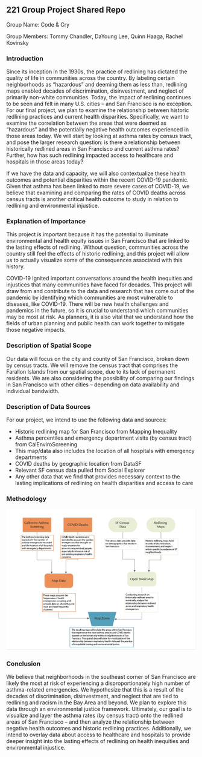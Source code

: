## 221 Group Project Shared Repo
Group Name: Code & Cry

Group Members: Tommy Chandler, DaYoung Lee, Quinn Haaga, Rachel Kovinsky

### Introduction
Since its inception in the 1930s, the practice of redlining has dictated the quality of life in communities across the country. By labeling certain neighborhoods as “hazardous” and deeming them as less than, redlining maps enabled decades of discrimination, disinvestment, and neglect of primarily non-white communities. Today, the impact of redlining continues to be seen and felt in many U.S. cities – and San Francisco is no exception. 
For our final project, we plan to examine the relationship between historic redlining practices and current health disparities. Specifically, we want to examine the correlation between the areas that were deemed as “hazardous” and the potentially negative health outcomes experienced in those areas today. We will start by looking at asthma rates by census tract, and pose the larger research question: is there a relationship between historically redlined areas in San Francisco and current asthma rates? Further, how has such redlining impacted access to healthcare and hospitals in those areas today? 

If we have the data and capacity, we will also contextualize these health outcomes and potential disparities within the recent COVID-19 pandemic. Given that asthma has been linked to more severe cases of COVID-19, we believe that examining and comparing the rates of COVID deaths across census tracts is another critical health outcome to study in relation to redlining and environmental injustice.   

### Explanation of Importance
This project is important because it has the potential to illuminate environmental and health equity issues in San Francisco that are linked to the lasting effects of redlining. Without question, communities across the country still feel the effects of historic redlining, and this project will allow us to actually visualize some of the consequences associated with this history.

COVID-19 ignited important conversations around the health inequities and injustices that many communities have faced for decades. This project will draw from and contribute to the data and research that has come out of the pandemic by identifying which communities are most vulnerable to diseases, like COVID-19. There will be new health challenges and pandemics in the future, so it is crucial to understand which communities may be most at risk. As planners, it is also vital that we understand how the fields of urban planning and public health can work together to mitigate those negative impacts.  

### Description of Spatial Scope
Our data will focus on the city and county of San Francisco, broken down by census tracts. We will remove the census tract that comprises the Farallon Islands from our spatial scope, due to its lack of permanent residents. We are also considering the possibility of comparing our findings in San Francisco with other cities – depending on data availability and individual bandwidth.

### Description of Data Sources
For our project, we intend to use the following data and sources: 
* Historic redlining map for San Francisco from Mapping Inequality 
* Asthma percentiles and emergency department visits (by census tract) from CalEnviroScreening
* This map/data also includes the location of all hospitals with emergency departments
* COVID deaths by geographic location from DataSF
* Relevant SF census data pulled from Social Explorer 
* Any other data that we find that provides necessary context to the lasting implications of redlining on health disparities and access to care

### Methodology
![Flowchart](https://github.com/tommychandler5/221project/blob/0abcd59f9ce0716ebcb9975c822fd95333f7ef9f/Group%20Assignments/221%20Project%20Proposal%20Methodology%20Flow%20Chart.png)

### Conclusion 
We believe that neighborhoods in the southeast corner of San Francisco are likely the most at risk of experiencing a disproportionately high number of asthma-related emergencies. We hypothesize that this is a result of the decades of discrimination, disinvestment, and neglect that are tied to redlining and racism in the Bay Area and beyond. We plan to explore this data through an environmental justice framework. 
Ultimately, our goal is to visualize and layer the asthma rates (by census tract) onto the redlined areas of San Francisco – and then analyze the relationship between negative health outcomes and historic redlining practices. Additionally, we intend to overlay data about access to healthcare and hospitals to provide deeper insight into the lasting effects of redlining on health inequities and environmental injustice. 
